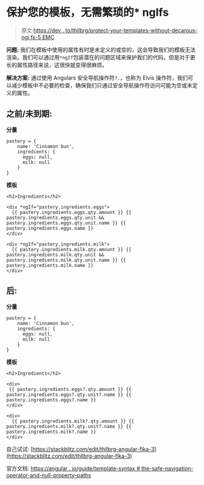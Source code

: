 # 保护您的模板，无需繁琐的* ngIfs

> 原文:[https://dev . to/thllbrg/protect-your-templates-without-decarous-ngi fs-5 EMC](https://dev.to/thllbrg/protect-your-templates-without-tedious-ngifs-5emc)

**问题:**
我们在模板中使用的属性有时是未定义的或空的，这会导致我们的模板无法渲染。我们可以通过用`*ngIf`包装潜在的问题区域来保护我们的代码，但是对于更长的属性路径来说，这很快就变得很麻烦。

**解决方案:**
通过使用 Angulars 安全导航操作符`?.`，也称为 Elvis 操作符，我们可以减少模板中不必要的检查，确保我们只通过安全导航操作符访问可能为空或未定义的属性。

## [](#before-untutored)之前/未到期:

**分量**

```
pastery = {
    name: 'Cinnamon bun',
    ingredients: {
      eggs: null,
      milk: null
    }
} 
```

**模板**

```
<h2>Ingredients</h2>

<div *ngIf="pastery.ingredients.eggs">
  {{ pastery.ingredients.eggs.qty.amount }} {{ pastery.ingredients.eggs.qty.unit && pastery.ingredients.eggs.qty.unit.name }} {{ pastery.ingredients.eggs.name }}
</div>

<div *ngIf="pastery.ingredients.milk">
  {{ pastery.ingredients.milk.qty.amount }} {{ pastery.ingredients.milk.qty.unit && pastery.ingredients.milk.qty.unit.name }} {{ pastery.ingredients.milk.name }}
</div> 
```

## [](#after)后:

**分量**

```
pastery = {
    name: 'Cinnamon bun',
    ingredients: {
      eggs: null,
      milk: null
    }
} 
```

**模板**

```
<h2>Ingredients</h2>

<div>
 {{ pastery.ingredients.eggs?.qty.amount }} {{ pastery.ingredients.eggs?.qty.unit?.name }} {{ pastery.ingredients.eggs?.name }}
</div>

<div>
  {{ pastery.ingredients.milk?.qty.amount }} {{ pastery.ingredients.milk?.qty.unit?.name }} {{ pastery.ingredients.milk?.name }}
</div> 
```

自己试试:
[https://stackblitz.com/edit/thllbrg-angular-fika-3](https://stackblitz.com/edit/thllbrg-angular-fika-3)

官方文档:
[https://angular . io/guide/template-syntax # the-safe-navigation-operator-and-null-property-paths](https://angular.io/guide/template-syntax#the-safe-navigation-operator----and-null-property-paths)